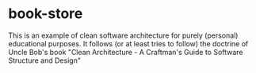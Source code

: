 # book-store

This is an example of clean software architecture for purely (personal)
educational purposes. It follows (or at least tries to follow) the doctrine of
Uncle Bob's book "Clean Architecture - A Craftman's Guide to Software Structure
and Design"
